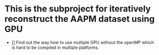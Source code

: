 # This is the subproject for iteratively reconstruct the AAPM dataset using GPU
- [] Find out the way how to use multiple GPU without the openMP which is hard to be compiled in multiple platforms.